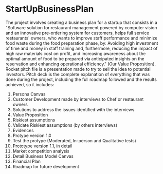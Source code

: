 # StartUpBusinessPlan

The project involves creating a business plan for a startup that consists in a "Software solution for restaurant management powered by computer vision and an innovative pre-ordering system for customers, helps full service restaurants' owners, who wants to improve staff performance and minimize food waste during the food preparation phase, by: Avoiding high investment of time and money in staff training and, furthermore, reducing the impact of high raw materials cost on profit, and increasing awareness about the optimal amount of food to be prepared via anticipated insights on the reservation and enhancing operational efficiency." (Our Value Proposition).
Rocket pitch file is a presentation made to try to sell the idea to potential investors.
Pitch deck is the complete explanation of everything that was done during the project, including the full roadmap followed and the results achieved, so it includes:
1) Persona Canvas
2) Customer Development made by interviews to Chef or restaurant owners
3) Solutions to address the issues identified with the interviews
4) Value Proposition
5) Riskiest assumptions
6) Validate Riskiest assumptions (by others interviews)
7) Evidences
8) Protype version 1.0
9) Test the protype (Moderated, In-person and Qualitative tests)
10) Prototype version 1.1, in detail
11) Market competition analysis
12) Detail Business Model Canvas
13) Financial Plan
14) Roadmap for future development
